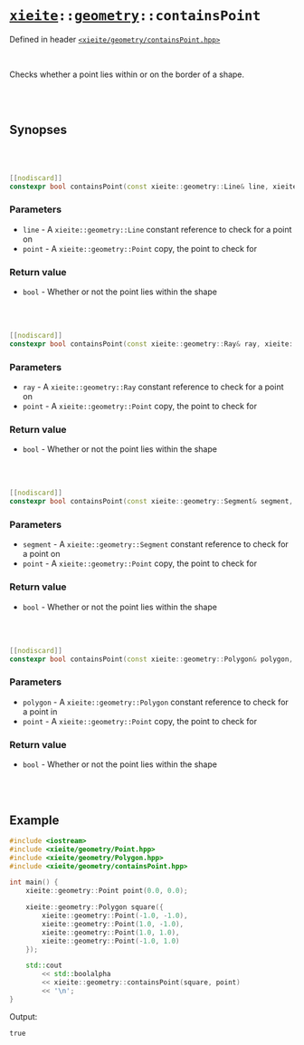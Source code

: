 # [`xieite`](../../README.md)`::`[`geometry`](../../docs/geometry.md)`::containsPoint`
Defined in header [`<xieite/geometry/containsPoint.hpp>`](../../include/xieite/geometry/containsPoint.hpp)

<br/>

Checks whether a point lies within or on the border of a shape.

<br/><br/>

## Synopses

<br/><br/>

```cpp
[[nodiscard]]
constexpr bool containsPoint(const xieite::geometry::Line& line, xieite::geometry::Point point) noexcept;
```
### Parameters
- `line` - A `xieite::geometry::Line` constant reference to check for a point on
- `point` - A `xieite::geometry::Point` copy, the point to check for
### Return value
- `bool` - Whether or not the point lies within the shape

<br/><br/>

```cpp
[[nodiscard]]
constexpr bool containsPoint(const xieite::geometry::Ray& ray, xieite::geometry::Point point) noexcept;
```
### Parameters
- `ray` - A `xieite::geometry::Ray` constant reference to check for a point on
- `point` - A `xieite::geometry::Point` copy, the point to check for
### Return value
- `bool` - Whether or not the point lies within the shape

<br/><br/>

```cpp
[[nodiscard]]
constexpr bool containsPoint(const xieite::geometry::Segment& segment, xieite::geometry::Point point) noexcept;
```
### Parameters
- `segment` - A `xieite::geometry::Segment` constant reference to check for a point on
- `point` - A `xieite::geometry::Point` copy, the point to check for
### Return value
- `bool` - Whether or not the point lies within the shape

<br/><br/>

```cpp
[[nodiscard]]
constexpr bool containsPoint(const xieite::geometry::Polygon& polygon, xieite::geometry::Point point) noexcept;
```
### Parameters
- `polygon` - A `xieite::geometry::Polygon` constant reference to check for a point in
- `point` - A `xieite::geometry::Point` copy, the point to check for
### Return value
- `bool` - Whether or not the point lies within the shape

<br/><br/>

## Example
```cpp
#include <iostream>
#include <xieite/geometry/Point.hpp>
#include <xieite/geometry/Polygon.hpp>
#include <xieite/geometry/containsPoint.hpp>

int main() {
	xieite::geometry::Point point(0.0, 0.0);

	xieite::geometry::Polygon square({
		xieite::geometry::Point(-1.0, -1.0),
		xieite::geometry::Point(1.0, -1.0),
		xieite::geometry::Point(1.0, 1.0),
		xieite::geometry::Point(-1.0, 1.0)
	});

	std::cout
		<< std::boolalpha
		<< xieite::geometry::containsPoint(square, point)
		<< '\n';
}
```
Output:
```
true
```
